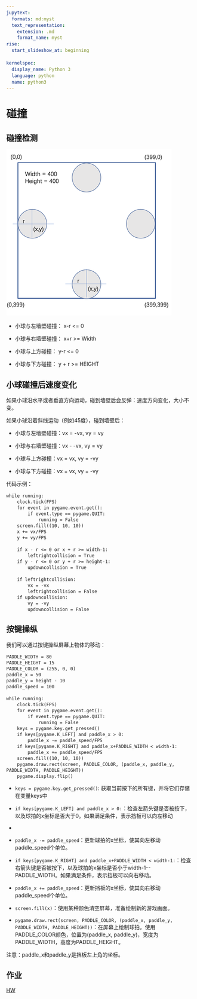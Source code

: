 ```yaml
---
jupytext:
  formats: md:myst
  text_representation:
    extension: .md
    format_name: myst
rise:
  start_slideshow_at: beginning

kernelspec:
  display_name: Python 3
  language: python
  name: python3
---
```


# 碰撞 #

## 碰撞检测 ##

![collision.png](collision.png)

* 小球与左墙壁碰撞： x-r <= 0

* 小球与右墙壁碰撞： x+r >= Width

* 小球与上方碰撞：   y-r <= 0

* 小球与下方碰撞：   y + r >= HEIGHT

## 小球碰撞后速度变化 ##

如果小球沿水平或者垂直方向运动，碰到墙壁后会反弹：速度方向变化，大小不变。

如果小球沿着斜线运动（例如45度），碰到墙壁后：

* 小球与左墙壁碰撞：vx = -vx, vy = vy

* 小球与右墙壁碰撞：vx - -vx, vy = vy

* 小球与上方碰撞：vx = vx, vy = -vy

* 小球与下方碰撞：vx = vx, vy = -vy

代码示例：

```{code-cell} python3
while running:
    clock.tick(FPS)
    for event in pygame.event.get():
        if event.type == pygame.QUIT:
            running = False
    screen.fill((10, 10, 10))
    x += vx/FPS
    y += vy/FPS

    if x - r <= 0 or x + r >= width-1:
        leftrightcollision = True
    if y - r <= 0 or y + r >= height-1:
        updowncollision = True

    if leftrightcollision:
        vx = -vx
        leftrightcollision = False
    if updowncollision:
        vy = -vy
        updowncollision = False
```

## 按键操纵 ##

我们可以通过按键操纵屏幕上物体的移动：

```{code-cell} python3
PADDLE_WIDTH = 80
PADDLE_HEIGHT = 15
PADDLE_COLOR = (255, 0, 0)
paddle_x = 50
paddle_y = height - 10
paddle_speed = 100

while running:
    clock.tick(FPS)
    for event in pygame.event.get():
        if event.type == pygame.QUIT:
            running = False
    keys = pygame.key.get_pressed()
    if keys[pygame.K_LEFT] and paddle_x > 0:
        paddle_x -= paddle_speed/FPS
    if keys[pygame.K_RIGHT] and paddle_x+PADDLE_WIDTH < width-1:
        paddle_x += paddle_speed/FPS
    screen.fill((10, 10, 10))
    pygame.draw.rect(screen, PADDLE_COLOR, (paddle_x, paddle_y, PADDLE_WIDTH, PADDLE_HEIGHT))
    pygame.display.flip()
```

* `keys = pygame.key.get_pressed()`: 获取当前按下的所有键，并将它们存储在变量keys中

* `if keys[pygame.K_LEFT] and paddle_x > 0:`：检查左箭头键是否被按下，以及球拍的x坐标是否大于0。如果满足条件，表示挡板可以向左移动
* 
* `paddle_x -= paddle_speed`：更新球拍的x坐标，使其向左移动paddle_speed个单位。
  
* `if keys[pygame.K_RIGHT] and paddle_x+PADDLE_WIDTH < width-1:`：检查右箭头键是否被按下，以及球拍的x坐标是否小于width-1-- PADDLE_WIDTH。如果满足条件，表示挡板可以向右移动。

* `paddle_x += paddle_speed`：更新挡板的x坐标，使其向右移动paddle_speed个单位。

* `screen.fill(x)`：使用某种颜色清空屏幕，准备绘制新的游戏画面。
  
* `pygame.draw.rect(screen, PADDLE_COLOR, (paddle_x, paddle_y, PADDLE_WIDTH, PADDLE_HEIGHT))`：在屏幕上绘制球拍。使用PADDLE_COLOR颜色，位置为(paddle_x, paddle_y)，宽度为PADDLE_WIDTH，高度为PADDLE_HEIGHT。

注意：paddle_x和paddle_y是挡板左上角的坐标。

## 作业 ##

[HW](hw2.md)
